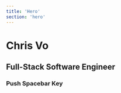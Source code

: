 ```yaml
---
title: 'Hero'
section: 'hero'
--- 
```


# Chris Vo

## Full-Stack Software Engineer

### Push Spacebar Key